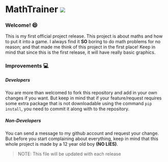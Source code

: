 # MathTrainer ![](mathtrainer_logo.jpg)

### Welcome! :smile:

This is my first official project release. This project is about maths and how to put it into a game. I always find it **SO** boring to do math problems for no reason; and that made me think of this project in the first place! Keep in mind that since this is the first release, it will have really basic graphics.  

### Improvements :computer:
  
##### Developers
You are more than welcomed to fork this repository and add in your own changes if you want. But keep in mind that if your feature/request requires some extra package that is not downloadable using the command `pip install`, you need to commit it along with to the repository.  

##### Non-Developers
You can send a message to my github account and request your change. But before you start complaining about everything, keep in mind that this whole project is made by a 12 year old boy **(NO LIES)**.  

 > NOTE: This file will be updated with each release
